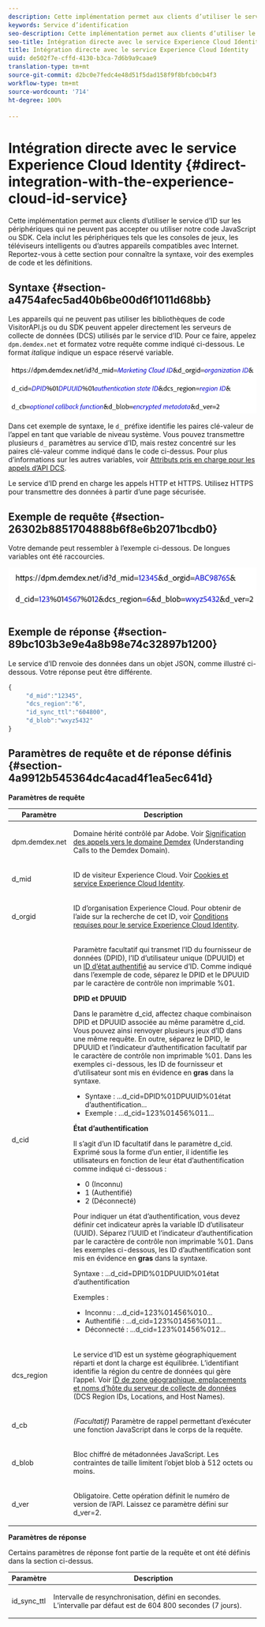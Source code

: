 ```yaml
---
description: Cette implémentation permet aux clients d’utiliser le service d’ID sur les périphériques qui ne peuvent pas accepter ou utiliser notre code JavaScript ou SDK. Cela inclut les périphériques tels que les consoles de jeux, les téléviseurs intelligents ou d’autres appareils compatibles avec Internet. Reportez-vous à cette section pour connaître la syntaxe, voir des exemples de code et les définitions.
keywords: Service d’identification
seo-description: Cette implémentation permet aux clients d’utiliser le service d’ID sur les périphériques qui ne peuvent pas accepter ou utiliser notre code JavaScript ou SDK. Cela inclut les périphériques tels que les consoles de jeux, les téléviseurs intelligents ou d’autres appareils compatibles avec Internet. Reportez-vous à cette section pour connaître la syntaxe, voir des exemples de code et les définitions.
seo-title: Intégration directe avec le service Experience Cloud Identity
title: Intégration directe avec le service Experience Cloud Identity
uuid: de502f7e-cffd-4130-b3ca-7d6b9a9caae9
translation-type: tm+mt
source-git-commit: d2bc0e7fedc4e48d51f5dad158f9f8bfcb0cb4f3
workflow-type: tm+mt
source-wordcount: '714'
ht-degree: 100%

---
```



# Intégration directe avec le service Experience Cloud Identity {#direct-integration-with-the-experience-cloud-id-service}

Cette implémentation permet aux clients d’utiliser le service d’ID sur les périphériques qui ne peuvent pas accepter ou utiliser notre code JavaScript ou SDK. Cela inclut les périphériques tels que les consoles de jeux, les téléviseurs intelligents ou d’autres appareils compatibles avec Internet. Reportez-vous à cette section pour connaître la syntaxe, voir des exemples de code et les définitions.

## Syntaxe {#section-a4754afec5ad40b6be00d6f1011d68bb}

Les appareils qui ne peuvent pas utiliser les bibliothèques de code VisitorAPI.js ou du SDK peuvent appeler directement les serveurs de collecte de données (DCS) utilisés par le service d’ID. Pour ce faire, appelez `dpm.demdex.net` et formatez votre requête comme indiqué ci-dessous. Le format *italique* indique un espace réservé variable.

![](assets/directSyntax.png)

Dans cet exemple de syntaxe, le `d_` préfixe identifie les paires clé-valeur de l’appel en tant que variable de niveau système. Vous pouvez transmettre plusieurs `d_` paramètres au service d’ID, mais restez concentré sur les paires clé-valeur comme indiqué dans le code ci-dessus. Pour plus d’informations sur les autres variables, voir [Attributs pris en charge pour les appels d’API DCS](https://docs.adobe.com/content/help/fr-FR/audience-manager/user-guide/api-and-sdk-code/dcs/dcs-api-reference/dcs-keys.html).

Le service d’ID prend en charge les appels HTTP et HTTPS. Utilisez HTTPS pour transmettre des données à partir d’une page sécurisée.

## Exemple de requête {#section-26302b8851704888b6f8e6b2071bcdb0}

Votre demande peut ressembler à l’exemple ci-dessous. De longues variables ont été raccourcies.

![](assets/directExample.png)

## Exemple de réponse {#section-89bc103b3e9e4a8b98e74c32897b1200}

Le service d’ID renvoie des données dans un objet JSON, comme illustré ci-dessous. Votre réponse peut être différente.

```js
{
     "d_mid":"12345",
     "dcs_region":"6",
     "id_sync_ttl":"604800",
     "d_blob":"wxyz5432"
}
```

## Paramètres de requête et de réponse définis {#section-4a9912b545364dc4acad4f1ea5ec641d}

**Paramètres de requête**

<table id="table_C8FFA89AB74E4E31A6926CDE5CD54217"> 
 <thead> 
  <tr> 
   <th colname="col1" class="entry"> Paramètre </th> 
   <th colname="col2" class="entry"> Description </th> 
  </tr> 
 </thead>
 <tbody> 
  <tr> 
   <td colname="col1"> <p> <span class="codeph"> dpm.demdex.net</span> </p> </td> 
   <td colname="col2"> <p>Domaine hérité contrôlé par <span class="keyword">Adobe</span>. Voir <a href="https://docs.adobe.com/content/help/fr-FR/audience-manager/user-guide/reference/demdex-calls.html" format="https" scope="external">Signification des appels vers le domaine Demdex</a> (Understanding Calls to the Demdex Domain). </p> </td> 
  </tr> 
  <tr> 
   <td colname="col1"> <p> <span class="codeph"> d_mid</span> </p> </td> 
   <td colname="col2"> <p>ID de visiteur Experience Cloud. Voir <a href="../introduction/cookies.md" format="dita" scope="local">Cookies et service Experience Cloud Identity</a>. </p> </td> 
  </tr> 
  <tr> 
   <td colname="col1"> <p> <span class="codeph"> d_orgid</span> </p> </td> 
   <td colname="col2"> <p>ID d’organisation Experience Cloud. Pour obtenir de l’aide sur la recherche de cet ID, voir <a href="../reference/requirements.md" format="dita" scope="local"> Conditions requises pour le service Experience Cloud Identity</a>. </p> </td> 
  </tr> 
  <tr> 
   <td colname="col1"> <p> <span class="codeph"> d_cid</span> </p> </td> 
   <td colname="col2"> <p>Paramètre facultatif qui transmet l’ID du fournisseur de données (DPID), l’ID d’utilisateur unique (DPUUID) et un <a href="../reference/authenticated-state.md" format="dita" scope="local"> ID d’état authentifié</a> au service d’ID. Comme indiqué dans l’exemple de code, séparez le DPID et le DPUUID par le caractère de contrôle non imprimable <span class="codeph">%01</span>. </p> <p> <b>DPID et DPUUID</b> </p> <p>Dans le paramètre <span class="codeph">d_cid</span>, affectez chaque combinaison DPID et DPUUID associée au même paramètre <span class="codeph">d_cid</span>. Vous pouvez ainsi renvoyer plusieurs jeux d’ID dans une même requête. En outre, séparez le DPID, le DPUUID et l’indicateur d’authentification facultatif par le caractère de contrôle non imprimable <span class="codeph">%01</span>. Dans les exemples ci-dessous, les ID de fournisseur et d’utilisateur sont mis en évidence en <b>gras</b> dans la syntaxe. </p> 
    <ul id="ul_2E19D837296B40E9ACD096495CF711C5"> 
     <li id="li_5B94B057654440B99B989BA60E4ED053">Syntaxe : <span class="codeph">...d_cid=DPID%01DPUUID%01état d’authentification...</span> </li> 
     <li id="li_B07833EF51D54F088574B7B7F9FB841A">Exemple : <span class="codeph">...d_cid=123%01456%011...</span> </li> 
    </ul> <p> <b>État d’authentification</b> </p> <p>Il s’agit d’un ID facultatif dans le paramètre <span class="codeph">d_cid</span>. Exprimé sous la forme d’un entier, il identifie les utilisateurs en fonction de leur état d’authentification comme indiqué ci-dessous : </p> 
    <ul id="ul_E2B36922B11C4AA2A9016B6E2DC9EDAA"> 
     <li id="li_31C018E3F9514B938C73EF40C436715F"> <span class="codeph"> 0</span> (Inconnu) </li> 
     <li id="li_1F125C3879324C2F8EF4613C0ECB5F02"> <span class="codeph"> 1</span> (Authentifié) </li> 
     <li id="li_EF6792D0115D407485079D5D7480D965"> <span class="codeph"> 2</span> (Déconnecté) </li> 
    </ul> <p>Pour indiquer un état d’authentification, vous devez définir cet indicateur après la variable ID d’utilisateur (UUID). Séparez l’UUID et l’indicateur d’authentification par le caractère de contrôle non imprimable <span class="codeph">%01</span>. Dans les exemples ci-dessous, les ID d’authentification sont mis en évidence en <b>gras</b> dans la syntaxe. </p> <p>Syntaxe : <span class="codeph">...d_cid=DPID%01DPUUID%01état d’authentification</span> </p> <p>Exemples : </p> 
    <ul id="ul_4C1054CE860A4D9C8DD85C2A8020C47F"> 
     <li id="li_AD4000BF3E0146C0BD37B1EC513EC314">Inconnu : <span class="codeph">...d_cid=123%01456%010...</span> </li> 
     <li id="li_B037D424AADA4D41BF29381A9602AE61">Authentifié : <span class="codeph">...d_cid=123%01456%011...</span> </li> 
     <li id="li_0410FCB9E60D4DD08E7898D814E1C3C9">Déconnecté : <span class="codeph">...d_cid=123%01456%012...</span> </li> 
    </ul> </td> 
  </tr> 
  <tr> 
   <td colname="col1"> <p> <span class="codeph"> dcs_region</span> </p> </td> 
   <td colname="col2"> <p>Le service d’ID est un système géographiquement réparti et dont la charge est équilibrée. L’identifiant identifie la région du centre de données qui gère l’appel. Voir <a href="https://docs.adobe.com/content/help/fr-FR/audience-manager/user-guide/api-and-sdk-code/dcs/dcs-api-reference/dcs-regions.html" format="https" scope="external">ID de zone géographique, emplacements et noms d’hôte du serveur de collecte de données</a> (DCS Region IDs, Locations, and Host Names). </p> </td> 
  </tr> 
  <tr> 
   <td colname="col1"> <p> <span class="codeph"> d_cb</span> </p> </td> 
   <td colname="col2"> <p> <i>(Facultatif)</i> Paramètre de rappel permettant d’exécuter une fonction JavaScript dans le corps de la requête. </p> </td> 
  </tr> 
  <tr> 
   <td colname="col1"> <p> <span class="codeph"> d_blob</span> </p> </td> 
   <td colname="col2"> <p>Bloc chiffré de métadonnées JavaScript. Les contraintes de taille limitent l’objet blob à 512 octets ou moins. </p> </td> 
  </tr> 
  <tr> 
   <td colname="col1"> <p> <span class="codeph"> d_ver</span> </p> </td> 
   <td colname="col2"> <p>Obligatoire. Cette opération définit le numéro de version de l’API. Laissez ce paramètre défini sur <span class="codeph">d_ver=2</span>. </p> </td> 
  </tr> 
 </tbody> 
</table>

**Paramètres de réponse**

Certains paramètres de réponse font partie de la requête et ont été définis dans la section ci-dessus.

<table id="table_58D0E8876DDC4A81B1F24F845E87EC18"> 
 <thead> 
  <tr> 
   <th colname="col1" class="entry"> Paramètre </th> 
   <th colname="col2" class="entry"> Description </th> 
  </tr> 
 </thead>
 <tbody> 
  <tr> 
   <td colname="col1"> <p> <span class="codeph"> id_sync_ttl</span> </p> </td> 
   <td colname="col2"> <p>Intervalle de resynchronisation, défini en secondes. L’intervalle par défaut est de 604 800 secondes (7 jours). </p> </td> 
  </tr> 
 </tbody> 
</table>

